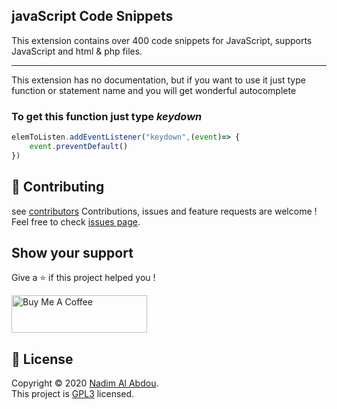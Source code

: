 ##  javaScript Code Snippets

This extension contains over 400 code snippets for JavaScript, supports JavaScript and html & php files.
<hr>
This extension has no documentation, but if you want to use it just type function or statement name and you will get wonderful autocomplete


###  To get this function just type _keydown_
```javascript
elemToListen.addEventListener("keydown",(event)=> {
	event.preventDefault()
})
```
## 🤝 Contributing
see [contributors](https://github.com/nalabdou/Symfony-code-snippets/graphs/contributors)
Contributions, issues and feature requests are welcome !<br />Feel free to check [issues page](https://github.com/nalabdou/Symfony-code-snippets/issues).

## Show your support

Give a ⭐️ if this project helped you !

<a href="https://www.buymeacoffee.com/nadim" target="_blank"><img src="https://cdn.buymeacoffee.com/buttons/v2/default-orange.png" alt="Buy Me A Coffee" style="height: 60px !important;width: 217px !important;" ></a>

## 📝 License
Copyright © 2020 [Nadim Al Abdou](https://linkedin.com/in/nalabdou).<br />
This project is [GPL3](https://github.com/nalabdou/Symfony-code-snippets/blob/master/LICENSE) licensed.